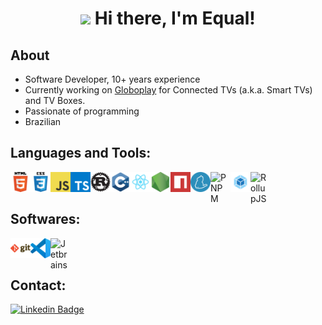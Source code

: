 # <div align="center"><img src="https://raw.githubusercontent.com/MartinHeinz/MartinHeinz/master/wave.gif" width="30px"> Hi there, I'm Equal!</div>


## About
- Software Developer, 10+ years experience
- Currently working on <a href="https://globoplay.globo.com" target="_blank">Globoplay</a> for Connected TVs (a.k.a. Smart TVs) and TV Boxes.
- Passionate of programming
- Brazilian

## Languages and Tools:

<a href="https://www.w3.org/html/" title="HTML" target="_blank">
  <img align="left" alt="HTML5" width="32px" src="https://raw.githubusercontent.com/github/explore/80688e429a7d4ef2fca1e82350fe8e3517d3494d/topics/html/html.png" />
</a>
<a href="https://www.w3schools.com/css/" title="CSS" target="_blank">
  <img align="left" alt="CSS3" width="32px" src="https://raw.githubusercontent.com/github/explore/80688e429a7d4ef2fca1e82350fe8e3517d3494d/topics/css/css.png" />
</a>
<a href="https://www.w3schools.com/js/" title="Javascript" target="_blank">
  <img align="left" alt="Javascript" width="32px" src="https://raw.githubusercontent.com/github/explore/80688e429a7d4ef2fca1e82350fe8e3517d3494d/topics/javascript/javascript.png"/>
</a>
<a href="https://www.typescriptlang.org/" title="Typescript" target="_blank">
  <img align="left" alt="Typescript" width="32px" src="https://raw.githubusercontent.com/github/explore/80688e429a7d4ef2fca1e82350fe8e3517d3494d/topics/typescript/typescript.png"/>
</a>
<a href="https://www.rust-lang.org/" title="Rust-lang" target="_blank">
  <img align="left" alt="C++" width="32px" src="https://raw.githubusercontent.com/github/explore/80688e429a7d4ef2fca1e82350fe8e3517d3494d/topics/rust/rust.png"/>
</a>
<a href="https://www.w3schools.com/cpp/" title="CPP" target="_blank">
  <img align="left" alt="C++" width="32px" src="https://raw.githubusercontent.com/github/explore/180320cffc25f4ed1bbdfd33d4db3a66eeeeb358/topics/cpp/cpp.png"/>
</a>

<a href="https://reactjs.org/" title="React.js" target="_blank">
  <img align="left" alt="React.js" width="32px" src="https://raw.githubusercontent.com/github/explore/80688e429a7d4ef2fca1e82350fe8e3517d3494d/topics/react/react.png"/>
</a>
<a href="https://nodejs.org/" title="Node.js" target="_blank">
  <img align="left" alt="Node.js" width="32px" src="https://raw.githubusercontent.com/github/explore/80688e429a7d4ef2fca1e82350fe8e3517d3494d/topics/nodejs/nodejs.png"/>
</a>
<a href="https://npmjs.com/" title="NPM" target="_blank">
  <img align="left" alt="npm.js" width="32px" src="https://raw.githubusercontent.com/github/explore/80688e429a7d4ef2fca1e82350fe8e3517d3494d/topics/npm/npm.png"/>
</a>
<a href="https://classic.yarnpkg.com/" title="Yarn" target="_blank">
  <img align="left" alt="Yarn" width="32px" src="https://raw.githubusercontent.com/github/explore/bf101b8b748365dbfccbb8ef4a1cf6832795830e/topics/yarn/yarn.png"/>
</a>
<a href="https://pnpm.io/" title="PNPM" target="_blank">
  <img align="left" alt="PNPM" width="32px" src="https://d33wubrfki0l68.cloudfront.net/2f3acb83b7d2349f2194bc38c0f22f295908dc33/43f95/img/pnpm-no-name-with-frame.svg"/>
</a>
<a href="https://webpack.js.org/" title="Webpack" target="_blank">
  <img align="left" alt="Webpack" width="32px" src="https://raw.githubusercontent.com/github/explore/80688e429a7d4ef2fca1e82350fe8e3517d3494d/topics/webpack/webpack.png"/>
</a>
<a href="https://rollupjs.org/" title="RollupJS" target="_blank">
  <img align="left" alt="RollupJS" width="32px" src="https://rollupjs.org/favicon.png"/>
</a>

<br />
<br />

## Softwares:

<a href="https://git-scm.com/" title="Git" target="_blank">
  <img align="left" alt="git" width="32px" src="https://raw.githubusercontent.com/github/explore/80688e429a7d4ef2fca1e82350fe8e3517d3494d/topics/git/git.png"/>
</a>
<a href="https://code.visualstudio.com/" title="Visual Studio Code" target="_blank">
  <img align="left" alt="Visual Studio Code" width="32px" src="https://raw.githubusercontent.com/github/explore/80688e429a7d4ef2fca1e82350fe8e3517d3494d/topics/visual-studio-code/visual-studio-code.png" />
</a>
<a href="https://www.jetbrains.com/" title="Jetbrains" target="_blank">
  <img align="left" alt="Jetbrains" width="32px" src="https://resources.jetbrains.com/storage/products/company/brand/logos/jb_beam.png" />
</a>

<br />
<br />

## Contact:
[![Linkedin Badge](https://img.shields.io/badge/-LinkedIn-blue?style=flat-square&logo=Linkedin&logoColor=white&link=https://www.linkedin.com/in/matheusalbino/)](https://www.linkedin.com/in/matheusalbino/)
